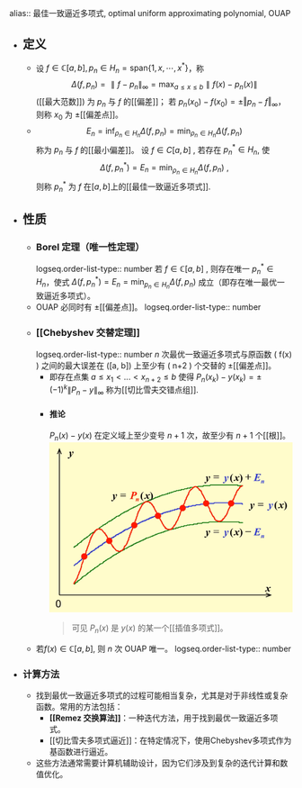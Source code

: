 alias:: 最佳一致逼近多项式, optimal uniform approximating polynomial, OUAP

- ## 定义
	- 设 $f\in \mathbb C[a,b], p_{n}\in H_{n}=\mathrm{span}\left\{1,x,\cdots,x^{*}\right\}$，称
	  $$
	  \Delta(f,p_{n})=\parallel f-p_{n}\parallel_{\infty}=\max_{a\leq x\leq b}\parallel f(x)-p_{n}(x)\parallel 
	  $$
	  ([[最大范数]])
	  为 $p_{n}$ 与 $f$ 的[[偏差]]； 
	  若 $p_n(x_0)-f(x_0)=\pm\Vert p_n-f\Vert_\infty$，则称 $x_0$  为 $\pm$[[偏差点]]。
	- $$
	  E_{n}=\inf_{\rho_{n}\in H_{n}}\Delta(f,p_{n})=\min_{\rho_{n}\in H_{n}}\Delta(f,p_{n})
	  $$
	  称为 $p_n$ 与 $f$ 的[[最小偏差]]。
	  设 $f\in C[a,b]$ , 若存在 $p_n^*\in H_n$, 使
	  $$
	  \Delta(f,p_{n}^{*})=E_{n}=\min_{\rho_{n}\in H_{n}}\Delta(f,p_{n})\:,
	  $$
	  则称 $p_n^*$ 为 $f$ 在$[a,b]$上的[[最佳一致逼近多项式]].
- ## 性质
	- ### Borel 定理（唯一性定理）
	  logseq.order-list-type:: number
	  若 $f\in \mathbb C[a,b]$ , 则存在唯一 $p_n^*\in H_n$，使式 $\Delta(f, p_n^*)=E_n=\min_{p_n\in H_n}\Delta(f, p_n)$ 成立（即存在唯一最优一致逼近多项式）。
	- OUAP 必同时有 $±$[[偏差点]]。
	  logseq.order-list-type:: number
	- ### [[Chebyshev 交替定理]]
	  logseq.order-list-type:: number
	  $n$ 次最优一致逼近多项式与原函数 \( f(x) \) 之间的最大误差在 \([a, b]\) 上至少有 \( n+2 \) 个交替的 $\pm$[[偏差点]]。
		- 即存在点集 $a\leq x_1<...<x_{n+2}\leq b$ 使得 $P_n(x_k)-y(x_k)=\pm(-1)^k\left\|P_n-y\right\|_\infty$ 称为[[切比雪夫交错点组]].
		- #### 推论
		  ${P_n(x)-y(x)}$ 在定义域上至少变号 $n+1$ 次，故至少有 $n+1$ 个[[根]]。
		  ![image.png](../assets/image_1705132073622_0.png)
		  > 可见 $P_n(x)$ 是 $y(x)$ 的某一个[[插值多项式]]。
	- 若$f(x)\in \mathbb C[a,b]$, 则 $n$ 次 OUAP 唯一。
	  logseq.order-list-type:: number
- ### 计算方法
	- 找到最优一致逼近多项式的过程可能相当复杂，尤其是对于非线性或复杂函数。常用的方法包括：
		- **[[Remez 交换算法]]**：一种迭代方法，用于找到最优一致逼近多项式。
		- [[切比雪夫多项式逼近]]：在特定情况下，使用Chebyshev多项式作为基函数进行逼近。
	- 这些方法通常需要计算机辅助设计，因为它们涉及到复杂的迭代计算和数值优化。